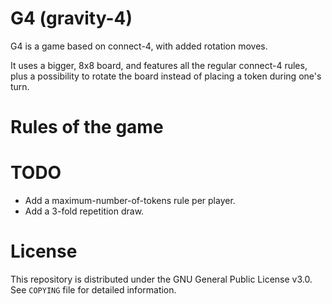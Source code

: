 # G4 (gravity-4)

G4 is a game based on connect-4, with added rotation moves.

It uses a bigger, 8x8 board, and features all the regular connect-4 rules, plus a possibility to rotate the board instead of placing a token during one's turn.

# Rules of the game

# TODO
- Add a maximum-number-of-tokens rule per player.
- Add a 3-fold repetition draw.

# License

This repository is distributed under the GNU General Public License v3.0. See `COPYING` file for detailed information.